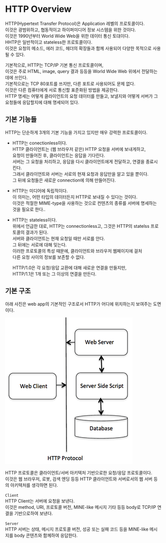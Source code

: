# HTTP Overview  
HTTP(Hypertext Transfer Protocol)은 Application 레벨의 프로토콜이다.  
이것은 광범위하고, 협동적이고 하이퍼미디어 정보 시스템을 위한 것이다.  
이것은 1990년부터 World Wide Web을 위한 데이터 통신 토대이다.  
HHTP은 일반적이고 stateless한 프로토콜이다.  
이것은 요청의 메소드, 에러 코드, 헤더의 확장들과 함께 사용되어 다양한 목적으로 사용될 수 있다.

기본적으로, HTTP는 TCP/IP 기본 통신 프로토콜이며,  
이것은 주로 HTML, image, query 결과 등등을 World Wide Web 위에서 전달하는데에 쓰인다.  
기본적으로는 TCP 80포트를 쓰지만, 다른 포트로 사용되어도 문제 없다.  
이것은 다른 컴퓨터에게 서로 통신할 표준화된 방법을 제공한다.  
HTTP 명세는 어떻게 클라이언트의 요청 데이터를 만들고, 보낼지와 어떻게 서버가 그 요청들에 응답할지에 대해 명세되어 있다.

## 기본 기능들  
HTTP는 단순하게 3개의 기본 기능을 가지고 있지만 매우 강력한 프로토콜이다.

- HTTP는 conectionless이다.  
    HTTP 클라이언트는 (웹 브라우저 같은) HTTP 요청을 서버에 보내게하고,  
    요청이 만들어진 후, 클라이언트는 응답을 기다린다.  
    서버는 그 요청을 처리하고, 응답을 다시 클라이언트에게 전달하고, 연결을 종료시킨다.  
    그래서 클라이언트와 서버는 서로의 현재 요청과 응답만을 알고 있을 뿐이다.  
    그 뒤에 요청들은 새로운 connection에 의해 만들어진다.

- HTTP는 미디어에 독립적이다.  
    이 의미는, 어떤 타입의 데이터든지 HTTP로 보내질 수 있다는 것이다.  
    이것은 적절한 MIME-type을 사용하는 것으로 컨텐츠의 종류를 서버에 명세하는 것을 필요로 한다..

- HTTP는 stateless이다.  
    위에서 언급한 대로, HTTP는 connectionless고, 그것은 HTTP의 statelss 프로토콜의 결과가 된다.  
    서버와 클라이언트는 현재 요청일 때만 서로를 안다.  
    그 뒤에는 서로에 대해 잊는다.  
    이러한 프로토콜의 특성 때문에, 클라이언트와 브라우저 웹페이지에 걸처  
    다른 요청 사이의 정보를 보존할 수 없다.

    HTTP/1.0은 각 요청/응답 교환에 대해 새로운 연결을 만들지만,  
    HTTP/1.1은 1개 또는 그 이상의 연결을 만든다.

## 기본 구조  
아래 사진은 web app의 기본적인 구조로서 HTTP가 어디에 위치하는지 보여주는 도면이다.

<img src="./img/1.gif" />

HTTP 프로토콜은 클라이언트/서버 아키텍처 기반으로한 요청/응답 프로토콜이다.  
이것은 웹 브라우저, 로봇, 검색 엔딩 등등 HTTP 클라이언트와 서버로서의 웹 서버 등의 아키텍처를 생각하면 된다.

`Client`  
HTTP Client는 서버에 요청을 보낸다.  
이것은 method, URI, 프로토콜 버전, MINE-like 메시지 기타 등등 body로 TCP/IP 연결을 기반으로하여 보낸다.

`Server`  
HTTP 서버는 상태, 메시지 프로토콜 버전, 성공 또는 실패 코드 등을 MINE-like 메시지를 body 콘텐츠와 함께하여 응답한다.

